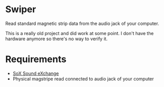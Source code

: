 # Swiper
Read standard magnetic strip data from the audio jack of your computer.

This is a really old project and did work at some point. I don't have the hardware anymore so there's no way to verify it.

# Requirements
* [SoX Sound eXchange](http://sox.sourceforge.net/)
* Physical magstripe read connected to audio jack of your computer
